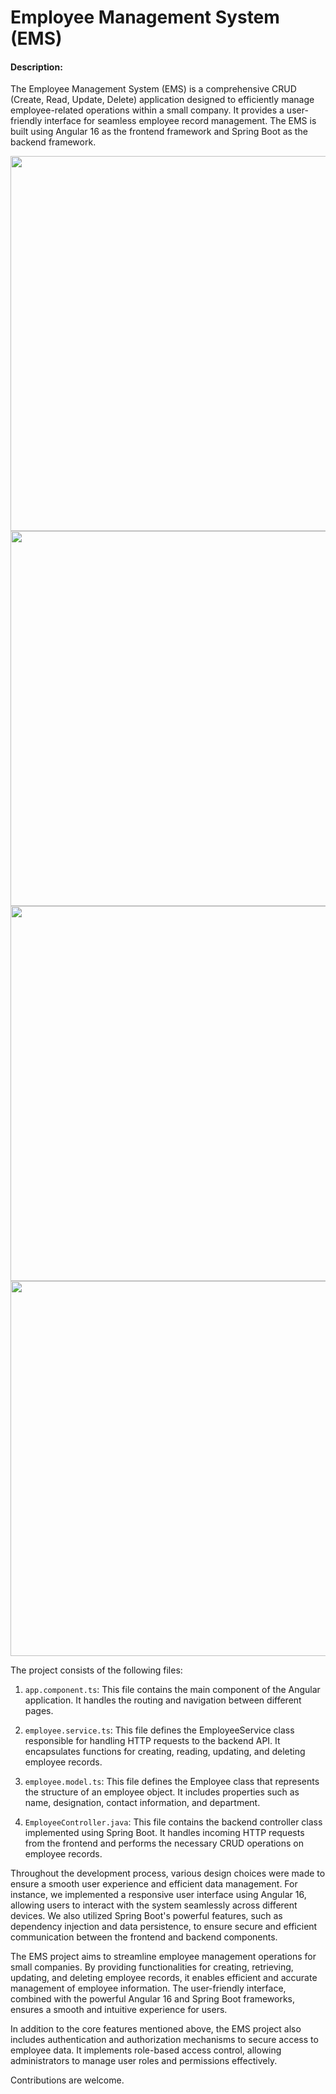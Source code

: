 # Employee Management System (EMS)

#### Description:
The Employee Management System (EMS) is a comprehensive CRUD (Create, Read, Update, Delete) application designed to efficiently manage employee-related operations within a small company. It provides a user-friendly interface for seamless employee record management. The EMS is built using Angular 16 as the frontend framework and Spring Boot as the backend framework.

<img src="https://github.com/learn-spring-boot-and-spring-security/EmployeeManagementSystem_Angular16_and_SpringBoot/blob/main/SnipShots_UI/Add_Employee_UI.PNG" width="600">
<img src="https://github.com/learn-spring-boot-and-spring-security/EmployeeManagementSystem_Angular16_and_SpringBoot/blob/main/SnipShots_UI/Update_Employee_UI.PNG" width="600">
<img src="https://github.com/learn-spring-boot-and-spring-security/EmployeeManagementSystem_Angular16_and_SpringBoot/blob/main/SnipShots_UI/View_EmployeeList_UI.PNG" width="600">
<img src="https://github.com/learn-spring-boot-and-spring-security/EmployeeManagementSystem_Angular16_and_SpringBoot/blob/main/SnipShots_UI/View_Employee_UI.PNG" width="600">

The project consists of the following files:

1. `app.component.ts`: This file contains the main component of the Angular application. It handles the routing and navigation between different pages.

2. `employee.service.ts`: This file defines the EmployeeService class responsible for handling HTTP requests to the backend API. It encapsulates functions for creating, reading, updating, and deleting employee records.

3. `employee.model.ts`: This file defines the Employee class that represents the structure of an employee object. It includes properties such as name, designation, contact information, and department.

4. `EmployeeController.java`: This file contains the backend controller class implemented using Spring Boot. It handles incoming HTTP requests from the frontend and performs the necessary CRUD operations on employee records.

Throughout the development process, various design choices were made to ensure a smooth user experience and efficient data management. For instance, we implemented a responsive user interface using Angular 16, allowing users to interact with the system seamlessly across different devices. We also utilized Spring Boot's powerful features, such as dependency injection and data persistence, to ensure secure and efficient communication between the frontend and backend components.

The EMS project aims to streamline employee management operations for small companies. By providing functionalities for creating, retrieving, updating, and deleting employee records, it enables efficient and accurate management of employee information. The user-friendly interface, combined with the powerful Angular 16 and Spring Boot frameworks, ensures a smooth and intuitive experience for users.

In addition to the core features mentioned above, the EMS project also includes authentication and authorization mechanisms to secure access to employee data. It implements role-based access control, allowing administrators to manage user roles and permissions effectively.

Contributions are welcome.



